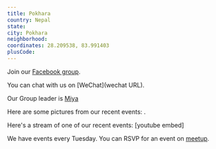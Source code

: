 ```yaml
---
title: Pokhara
country: Nepal
state: 
city: Pokhara
neighborhood: 
coordinates: 28.209538, 83.991403
plusCode:
---
```

Join our [Facebook group](https://www.facebook.com/groups/free.code.camp.pokhara).

You can chat with us on [WeChat](wechat URL).

Our Group leader is [Miya](freecodecamp.org/miya)

Here are some pictures from our recent events:
![]().

Here's a stream of one of our recent events:
[youtube embed]

We have events every Tuesday. You can RSVP for an event on [meetup](meetupurl).
